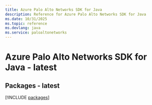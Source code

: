 ```yaml
---
title: Azure Palo Alto Networks SDK for Java
description: Reference for Azure Palo Alto Networks SDK for Java
ms.date: 10/31/2025
ms.topic: reference
ms.devlang: java
ms.service: paloaltonetworks
---
```

# Azure Palo Alto Networks SDK for Java - latest
## Packages - latest
[!INCLUDE [packages](palo-alto-networks-index.md)]